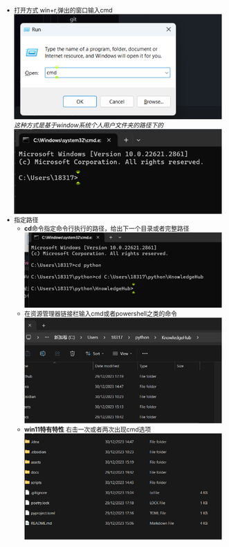 - 打开方式
  win+r,弹出的窗口输入cmd ![](../../../assets/Pasted_image_20231230150849.png)
  _这种方式是基于window系统个人用户文件夹的路径下的_ ![](../../../assets/Pasted_image_20231230150953.png)
- 指定路径
  - **cd**命令指定命令行执行的路径，给出下一个目录或者完整路径![](../../../assets/Pasted_image_20231230151305.png)
  - 在资源管理器链接栏输入cmd或者powershell之类的命令![](../../../assets/cmd_cd.gif)
  - **win11特有特性** 右击一次或者两次出现cmd选项![](../../../assets/cmd_cd_2.gif)

